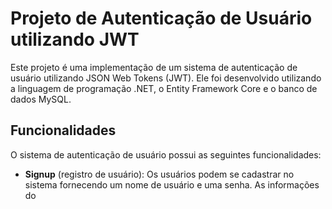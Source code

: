 # Projeto de Autenticação de Usuário utilizando JWT

Este projeto é uma implementação de um sistema de autenticação de usuário utilizando JSON Web Tokens (JWT). Ele foi desenvolvido utilizando a linguagem de programação .NET, o Entity Framework Core e o banco de dados MySQL.

## Funcionalidades

O sistema de autenticação de usuário possui as seguintes funcionalidades:

- **Signup** (registro de usuário): Os usuários podem se cadastrar no sistema fornecendo um nome de usuário e uma senha. As informações do
